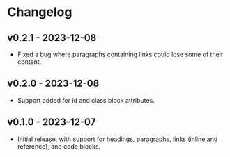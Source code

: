# Changelog

## v0.2.1 - 2023-12-08

- Fixed a bug where paragraphs containing links could lose some of their
  content.

## v0.2.0 - 2023-12-08

- Support added for id and class block attributes.

## v0.1.0 - 2023-12-07

- Initial release, with support for headings, paragraphs, links (inline and
  reference), and code blocks.
